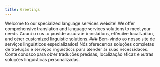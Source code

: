 ```yaml
---
title: Greetings
---
```


Welcome to our specialized language services website! We offer comprehensive translation and language services solutions to meet your needs. Count on us to provide accurate translations, effective localization, and other customized linguistic solutions. ### Bem-vindo ao nosso site de serviços linguísticos especializados! Nós oferecemos soluções completas de tradução e serviços linguísticos para atender às suas necessidades. Conte conosco para obter traduções precisas, localização eficaz e outras soluções linguísticas personalizadas.
